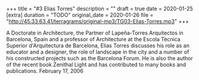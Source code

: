 +++
title = "#3 Elias Torres"
description = ""
draft = true
date = 2020-01-25
[extra]
duration = "TODO"
original_date = 2020-01-26
file = "http://45.33.63.41/terragrams/original-mp3/TG03-Elias-Torres.mp3"
+++

A Doctorate in Architecture, the Partner of Lapeña-Torres Arquitectos in Barcelona, Spain and a professor of Architecture at the Escola Tècnica Superior d'Arquitectura de Barcelona, Elias Torres discusses his role as an educator and a designer, the role of landscape in the city and a number of his constructed projects such as the Barcelona Forum. He is also the author of the recent book Zenithal Light and has contributed to many books and publications. February 17, 2006
